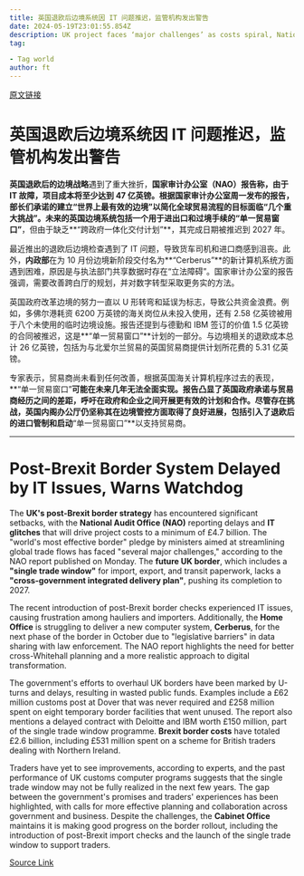 ```yaml
---
title: 英国退欧后边境系统因 IT 问题推迟，监管机构发出警告
date: 2024-05-19T23:01:55.854Z
description: UK project faces ‘major challenges’ as costs spiral, National Audit Office warns
tag: 

- Tag world
author: ft
---
```


[原文链接](https://ft.com/content/420ecb0c-4b8b-4af0-a375-d2f25398ddfc)

# **英国**退欧后边境系统因 IT 问题推迟，监管机构发出警告

**英国退欧后的边境战略**遇到了重大挫折，**国家审计办公室（NAO）**报告称，由于 IT 故障，项目成本将至少达到 47 亿英镑。根据国家审计办公室周一发布的报告，部长们承诺的建立“世界上最有效的边境”以简化全球贸易流程的目标面临“几个重大挑战”。**未来的英国边境**系统包括一个用于进出口和过境手续的**“单一贸易窗口”**，但由于缺乏**“跨政府一体化交付计划”**，其完成日期被推迟到 2027 年。

最近推出的退欧后边境检查遇到了 IT 问题，导致货车司机和进口商感到沮丧。此外，**内政部**在为 10 月份边境新阶段交付名为**“Cerberus”**的新计算机系统方面遇到困难，原因是与执法部门共享数据时存在“立法障碍”。国家审计办公室的报告强调，需要改善跨白厅的规划，并对数字转型采取更务实的方法。

英国政府改革边境的努力一直以 U 形转弯和延误为标志，导致公共资金浪费。例如，多佛尔港耗资 6200 万英镑的海关岗位从未投入使用，还有 2.58 亿英镑被用于八个未使用的临时边境设施。报告还提到与德勤和 IBM 签订的价值 1.5 亿英镑的合同被推迟，这是**“单一贸易窗口”**计划的一部分。与边境相关的退欧成本总计 26 亿英镑，包括为与北爱尔兰贸易的英国贸易商提供计划所花费的 5.31 亿英镑。

专家表示，贸易商尚未看到任何改善，根据英国海关计算机程序过去的表现，**“单一贸易窗口”**可能在未来几年无法全面实现。报告凸显了英国政府承诺与贸易商经历之间的差距，呼吁在政府和企业之间开展更有效的计划和合作。尽管存在挑战，**英国内阁办公厅**仍坚称其在边境管控方面取得了良好进展，包括引入了退欧后的进口管制和启动**“单一贸易窗口”**以支持贸易商。

---

# Post-Brexit Border System Delayed by IT Issues, Warns Watchdog

The **UK's post-Brexit border strategy** has encountered significant setbacks, with the **National Audit Office (NAO)** reporting delays and **IT glitches** that will drive project costs to a minimum of £4.7 billion. The "world's most effective border" pledge by ministers aimed at streamlining global trade flows has faced "several major challenges," according to the NAO report published on Monday. The **future UK border**, which includes a **"single trade window"** for import, export, and transit paperwork, lacks a **"cross-government integrated delivery plan"**, pushing its completion to 2027. 

The recent introduction of post-Brexit border checks experienced IT issues, causing frustration among hauliers and importers. Additionally, the **Home Office** is struggling to deliver a new computer system, **Cerberus**, for the next phase of the border in October due to "legislative barriers" in data sharing with law enforcement. The NAO report highlights the need for better cross-Whitehall planning and a more realistic approach to digital transformation. 

The government's efforts to overhaul UK borders have been marked by U-turns and delays, resulting in wasted public funds. Examples include a £62 million customs post at Dover that was never required and £258 million spent on eight temporary border facilities that went unused. The report also mentions a delayed contract with Deloitte and IBM worth £150 million, part of the single trade window programme. **Brexit border costs** have totaled £2.6 billion, including £531 million spent on a scheme for British traders dealing with Northern Ireland. 

Traders have yet to see improvements, according to experts, and the past performance of UK customs computer programs suggests that the single trade window may not be fully realized in the next few years. The gap between the government's promises and traders' experiences has been highlighted, with calls for more effective planning and collaboration across government and business. Despite the challenges, the **Cabinet Office** maintains it is making good progress on the border rollout, including the introduction of post-Brexit import checks and the launch of the single trade window to support traders.

[Source Link](https://ft.com/content/420ecb0c-4b8b-4af0-a375-d2f25398ddfc)

